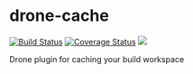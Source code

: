 # drone-cache

[![Build Status](http://beta.drone.io/api/badges/drone-plugins/drone-cache/status.svg)](http://beta.drone.io/drone-plugins/drone-cache)
[![Coverage Status](https://coverage.drone.io/badges/drone-plugins/drone-cache/coverage.svg)](https://coverage.drone.io/drone-plugins/drone-cache)
[![](https://badge.imagelayers.io/plugins/drone-cache:latest.svg)](https://imagelayers.io/?images=plugins/drone-cache:latest 'Get your own badge on imagelayers.io')

Drone plugin for caching your build workspace

